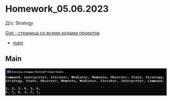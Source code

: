 
# Homework_05.06.2023
Д/з: Strategy

<a href="https://gist.github.com/SlavikArt/fbd39b2a6cacf62e5d2defcb5acd818f">Gist - страница со всеми кодами проектов</a>

* [main](main)

<p align="center">
    <h2>Main</h2>
    <p></p>
    <img src="images/main.png">
</p>